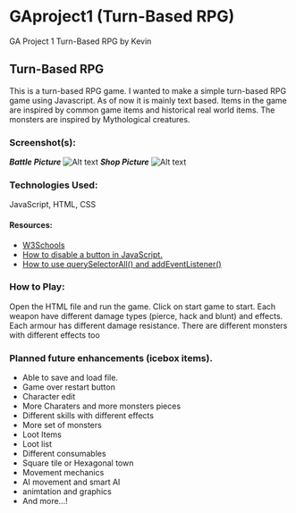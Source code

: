 # GAproject1 (Turn-Based RPG)

GA Project 1 Turn-Based RPG by Kevin

## Turn-Based RPG

This is a turn-based RPG game. I wanted to make a simple turn-based RPG game using Javascript. As of now it is mainly text based. Items in the game are inspired by common game items and historical real world items. The monsters are inspired by Mythological creatures.

### Screenshot(s):

**_Battle Picture_**
![Alt text](./READMEimages/BattlePic.png "Battle Picture")
**_Shop Picture_**
![Alt text](./READMEimages/ShopPic.png "Shop Picture")

### Technologies Used:

JavaScript, HTML, CSS

#### Resources:

- [W3Schools](https://www.w3schools.com/js/)
- [How to disable a button in JavaScript.](https://www.altcademy.com/blog/how-to-disable-a-button-in-javascript/)
- [How to use querySelectorAll() and addEventListener()](https://www.queryselectorall.com/addeventlistener)

### How to Play:

Open the HTML file and run the game. Click on start game to start.
Each weapon have different damage types (pierce, hack and blunt) and effects. Each armour has different damage resistance. There are different monsters with different effects too

### Planned future enhancements (icebox items).

- Able to save and load file.
- Game over restart button
- Character edit
- More Charaters and more monsters pieces
- Different skills with different effects
- More set of monsters
- Loot Items
- Loot list
- Different consumables
- Square tile or Hexagonal town
- Movement mechanics
- AI movement and smart AI
- animtation and graphics
- And more...!
